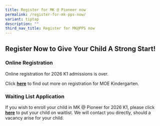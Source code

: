 ```yaml
---
title: Register for MK @ Pioneer now
permalink: /register-for-mk-pps-now/
variant: tiptap
description: ""
third_nav_title: Register for MK@PPS now
---
```

<h2>Register Now to Give Your Child A Strong Start!</h2>
<p></p>
<h3><strong>Online Registration</strong></h3>
<p>Online registration for 2026 K1 admissions is over.</p>
<p>Click <strong><a href="https://www.moe.gov.sg/preschool/moe-kindergarten/register" rel="noopener nofollow" target="_blank">here</a></strong> to
find out more on registration for MOE Kindergarten.</p>
<h3><strong>Waiting List Application</strong></h3>
<p>If you wish to enroll your child in MK @ Pioneer for 2026 K1, please click <strong><a href="https://go.gov.sg/mkppswl-2025" rel="noopener nofollow" target="_blank">here</a></strong> to
put your child on waitlist. We will contact you directly, should a vacancy
arise for your child.</p>